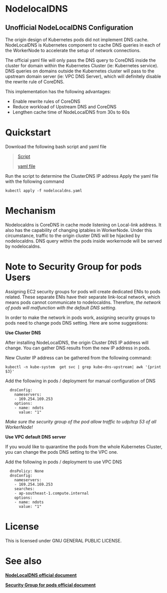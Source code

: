 # **NodelocalDNS** #

## Unofficial NodeLocalDNS Configuration ##

The origin design of Kubernetes pods did not implement DNS cache. NodeLocalDNS is Kubernetes component to cache DNS queries in each of the WorkerNode to accelerate the setup of network connections. 

The official yaml file will only pass the DNS query to CoreDNS inside the cluster for domain within the Kubernetes Cluster (ie: Kubernetes service). DNS queries on domains outside the Kubernetes cluster will pass to the upstream domain server (ie: VPC DNS Server), which will definitely disable the rewrite rule of CoreDNS.

This implementation has the following advantages: 

- Enable rewrite rules of CoreDNS
- Reduce workload of Upstream DNS and CoreDNS 
- Lengthen cache time of NodeLocalDNS from 30s to 60s

# Quickstart

Download the following bash script and yaml file

> [Script](https://raw.githubusercontent.com/jeanbaptisteng/bottlerocket-cloudformation/master/plugins/NodeLocalDNS/script.sh)
> 
> [yaml file](https://raw.githubusercontent.com/jeanbaptisteng/bottlerocket-cloudformation/master/plugins/NodeLocalDNS/nodelocaldns.yaml)

Run the script to determine the ClusterDNS IP address
Apply the yaml file with the following command

`kubectl apply -f nodelocaldns.yaml`

# Mechanism

Nodelocaldns is CoreDNS in cache mode listening on Local-link address. It also has the capability of changing iptables in WorkerNode. Under this circumstance, traffic to the origin cluster DNS will be hijacked by nodelocaldns. DNS query within the pods inside workernode will be served by nodelocaldns. 

# Note to Security Group for pods Users

Assigning EC2 security groups for pods will create dedicated ENIs to pods related. These separate ENIs have their separate link-local network, which means pods cannot communicate to nodelocaldns. Therefore, *the network of pods will malfunction with the default DNS setting*. 

In order to make the network in pods work, assigning security groups to pods need to change pods DNS setting. Here are some suggestions: 

**Use Cluster DNS**

After installing NodeLocalDNS, the origin Cluster DNS IP address will change. You can gather DNS results from the new IP address in pods.

New Cluster IP address can be gathered from the following command: 

`kubectl -n kube-system  get svc | grep kube-dns-upstream| awk '{print $3}'`


Add the following in pods / deployment for manual configuration of DNS

      dnsConfig:
        nameservers:
        - 169.254.169.253
        options:
        - name: ndots
          value: "1"

*Make sure the security group of the pod allow traffic to udp/tcp 53 of all WorkerNode!*

**Use VPC default DNS server**

If you would like to quarantine the pods from the whole Kubernetes Cluster, you can change the pods DNS setting to the VPC one. 

Add the following in pods / deployment to use VPC DNS

      dnsPolicy: None
      dnsConfig:
        nameservers:
        - 169.254.169.253
        searches:
        - ap-southeast-1.compute.internal
        options:
        - name: ndots
          value: "1"

# License

This is licensed under GNU GENERAL PUBLIC LICENSE.

# See also

[**NodeLocalDNS official document**](https://kubernetes.io/docs/tasks/administer-cluster/nodelocaldns/)


[**Security Group for pods official document**](https://docs.aws.amazon.com/eks/latest/userguide/security-groups-for-pods.html)


